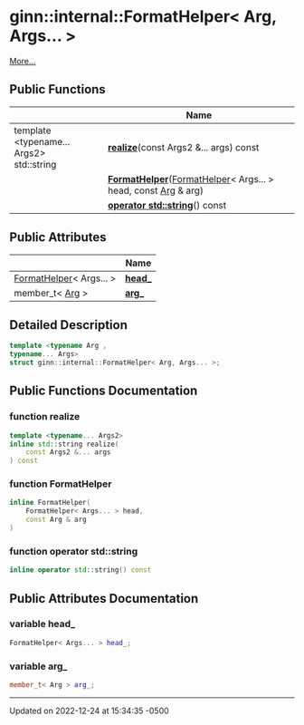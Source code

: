 # ginn::internal::FormatHelper< Arg, Args... >


 [More...](#detailed-description)

## Public Functions

<span class="api-table">

|                | Name           |
| -------------- | -------------- |
| template <typename... Args2\> <br>std::string | **[realize](api/Classes/structginn_1_1internal_1_1_format_helper_3_01_arg_00_01_args_8_8_8_01_4.md#function-realize)**(const Args2 &... args) const |
| | **[FormatHelper](api/Classes/structginn_1_1internal_1_1_format_helper_3_01_arg_00_01_args_8_8_8_01_4.md#function-formathelper)**([FormatHelper](api/Classes/structginn_1_1internal_1_1_format_helper.md)< Args... > head, const [Arg](api/Classes/classginn_1_1_arg.md) & arg) |
| | **[operator std::string](api/Classes/structginn_1_1internal_1_1_format_helper_3_01_arg_00_01_args_8_8_8_01_4.md#function-operator-stdstring)**() const |


</span>

## Public Attributes

<span class="api-table">

|                | Name           |
| -------------- | -------------- |
| [FormatHelper](api/Classes/structginn_1_1internal_1_1_format_helper.md)< Args... > | **[head_](api/Classes/structginn_1_1internal_1_1_format_helper_3_01_arg_00_01_args_8_8_8_01_4.md#variable-head_)**  |
| member_t< [Arg](api/Classes/classginn_1_1_arg.md) > | **[arg_](api/Classes/structginn_1_1internal_1_1_format_helper_3_01_arg_00_01_args_8_8_8_01_4.md#variable-arg_)**  |


</span>

## Detailed Description

```cpp
template <typename Arg ,
typename... Args>
struct ginn::internal::FormatHelper< Arg, Args... >;
```

## Public Functions Documentation

### function realize

```cpp
template <typename... Args2>
inline std::string realize(
    const Args2 &... args
) const
```


### function FormatHelper

```cpp
inline FormatHelper(
    FormatHelper< Args... > head,
    const Arg & arg
)
```


### function operator std::string

```cpp
inline operator std::string() const
```


## Public Attributes Documentation

### variable head_

```cpp
FormatHelper< Args... > head_;
```


### variable arg_

```cpp
member_t< Arg > arg_;
```


-------------------------------

Updated on 2022-12-24 at 15:34:35 -0500